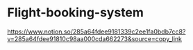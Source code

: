 # Flight-booking-system

https://www.notion.so/285a64fdee9181339c2ee1fa0bdb7cc8?v=285a64fdee91810c98aa000cda662273&source=copy_link
